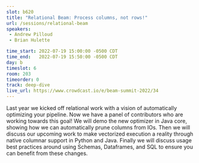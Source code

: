 ```yaml
---
slot: b620
title: "Relational Beam: Process columns, not rows!"
url: /sessions/relational-beam
speakers:
 - Andrew Pilloud
 - Brian Hulette

time_start: 2022-07-19 15:00:00 -0500 CDT
time_end:   2022-07-19 15:50:00 -0500 CDT
day: b
timeslot: 6
room: 203
timeorder: 0
track: deep-dive
live_url: https://www.crowdcast.io/e/beam-summit-2022/34
---
```


Last year we kicked off relational work with a vision of automatically optimizing your pipeline. Now we have a panel of contributors who are working towards this goal! We will demo the new optimizer in Java core, showing how we can automatically prune columns from IOs. Then we will discuss our upcoming work to make vectorized execution a reality through native columnar support in Python and Java. Finally we will discuss usage best practices around using Schemas, Dataframes, and SQL to ensure you can benefit from these changes.